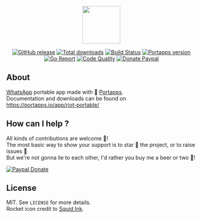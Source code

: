 <p align="center"><a href="https://portapps.io/app/riot-portable/" target="_blank"><img width="100" src="https://github.com/portapps/riot-portable/blob/master/res/papp.png"></a></p>

<p align="center">
  <a href="https://portapps.io/app/riot-portable/#download"><img src="https://img.shields.io/github/release/portapps/riot-portable.svg?style=flat-square" alt="GitHub release"></a>
  <a href="https://portapps.io/app/riot-portable/#download"><img src="https://img.shields.io/github/downloads/portapps/riot-portable/total.svg?style=flat-square" alt="Total downloads"></a>
  <a href="https://travis-ci.com/portapps/riot-portable"><img src="https://img.shields.io/travis/com/portapps/riot-portable/master.svg?style=flat-square" alt="Build Status"></a>
  <a href="https://github.com/portapps/portapps"><img src="https://img.shields.io/badge/portapps-1.21.0-479fdb.svg?style=flat-square" alt="Portapps version"></a>
  <a href="https://goreportcard.com/report/github.com/portapps/riot-portable"><img src="https://goreportcard.com/badge/github.com/portapps/riot-portable?style=flat-square" alt="Go Report"></a>
  <a href="https://www.codacy.com/app/portapps/riot-portable"><img src="https://img.shields.io/codacy/grade/794e093cb2cb49e2a01660c5dcfe641b.svg?style=flat-square" alt="Code Quality"></a>
  <a href="https://www.paypal.com/cgi-bin/webscr?cmd=_s-xclick&hosted_button_id=WQD7AQGPDEPSG"><img src="https://img.shields.io/badge/donate-paypal-7057ff.svg?style=flat-square" alt="Donate Paypal"></a>
</p>

## About

[WhatsApp](https://about.riot.im/) portable app made with 🚀 [Portapps](https://portapps.io).<br />
Documentation and downloads can be found on https://portapps.io/app/riot-portable/

## How can I help ?

All kinds of contributions are welcome :raised_hands:!<br />
The most basic way to show your support is to star :star2: the project, or to raise issues :speech_balloon:<br />
But we're not gonna lie to each other, I'd rather you buy me a beer or two :beers:!

[![Paypal Donate](https://portapps.io/img/paypal-donate.png)](https://www.paypal.com/cgi-bin/webscr?cmd=_s-xclick&hosted_button_id=WQD7AQGPDEPSG)

## License

MIT. See `LICENSE` for more details.<br />
Rocket icon credit to [Squid Ink](http://thesquid.ink).
